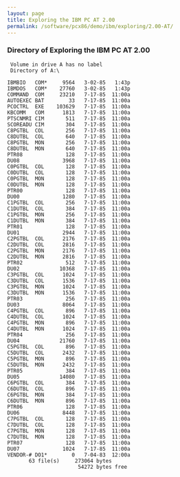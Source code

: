 ```yaml
---
layout: page
title: Exploring the IBM PC AT 2.00
permalink: /software/pcx86/demo/ibm/exploring/2.00-AT/
---
```


### Directory of Exploring the IBM PC AT 2.00

     Volume in drive A has no label
     Directory of A:\

    IBMBIO   COM*     9564   3-02-85   1:43p
    IBMDOS   COM*    27760   3-02-85   1:43p
    COMMAND  COM     23210   7-17-85  11:00a
    AUTOEXEC BAT        33   7-17-85  11:00a
    PCOCTRL  EXE    103629   7-17-85  11:00a
    KBCOMM   COM      1813   7-17-85  11:00a
    PTSCNMRI CIM       511   7-17-85  11:00a
    SCOREADU CIM       304   7-17-85  11:00a
    C8PGTBL  COL       256   7-17-85  11:00a
    C8DUTBL  COL       640   7-17-85  11:00a
    C8PGTBL  MON       256   7-17-85  11:00a
    C8DUTBL  MON       640   7-17-85  11:00a
    PTR08              128   7-17-85  11:00a
    DU08              3968   7-17-85  11:00a
    C0PGTBL  COL       128   7-17-85  11:00a
    C0DUTBL  COL       128   7-17-85  11:00a
    C0PGTBL  MON       128   7-17-85  11:00a
    C0DUTBL  MON       128   7-17-85  11:00a
    PTR00              128   7-17-85  11:00a
    DU00              1280   7-17-85  11:00a
    C1PGTBL  COL       256   7-17-85  11:00a
    C1DUTBL  COL       384   7-17-85  11:00a
    C1PGTBL  MON       256   7-17-85  11:00a
    C1DUTBL  MON       384   7-17-85  11:00a
    PTR01              128   7-17-85  11:00a
    DU01              2944   7-17-85  11:00a
    C2PGTBL  COL      2176   7-17-85  11:00a
    C2DUTBL  COL      2816   7-17-85  11:00a
    C2PGTBL  MON      2176   7-17-85  11:00a
    C2DUTBL  MON      2816   7-17-85  11:00a
    PTR02              512   7-17-85  11:00a
    DU02             10368   7-17-85  11:00a
    C3PGTBL  COL      1024   7-17-85  11:00a
    C3DUTBL  COL      1536   7-17-85  11:00a
    C3PGTBL  MON      1024   7-17-85  11:00a
    C3DUTBL  MON      1536   7-17-85  11:00a
    PTR03              256   7-17-85  11:00a
    DU03              8064   7-17-85  11:00a
    C4PGTBL  COL       896   7-17-85  11:00a
    C4DUTBL  COL      1024   7-17-85  11:00a
    C4PGTBL  MON       896   7-17-85  11:00a
    C4DUTBL  MON      1024   7-17-85  11:00a
    PTR04              256   7-17-85  11:00a
    DU04             21760   7-17-85  11:00a
    C5PGTBL  COL       896   7-17-85  11:00a
    C5DUTBL  COL      2432   7-17-85  11:00a
    C5PGTBL  MON       896   7-17-85  11:00a
    C5DUTBL  MON      2432   7-17-85  11:00a
    PTR05              384   7-17-85  11:00a
    DU05             14080   7-17-85  11:00a
    C6PGTBL  COL       384   7-17-85  11:00a
    C6DUTBL  COL       896   7-17-85  11:00a
    C6PGTBL  MON       384   7-17-85  11:00a
    C6DUTBL  MON       896   7-17-85  11:00a
    PTR06              128   7-17-85  11:00a
    DU06              8448   7-17-85  11:00a
    C7PGTBL  COL       128   7-17-85  11:00a
    C7DUTBL  COL       128   7-17-85  11:00a
    C7PGTBL  MON       128   7-17-85  11:00a
    C7DUTBL  MON       128   7-17-85  11:00a
    PTR07              128   7-17-85  11:00a
    DU07              1024   7-17-85  11:00a
    VENDOR-# DO1*        0   7-04-83  12:00a
           63 file(s)     273064 bytes
                           54272 bytes free
